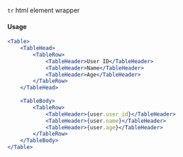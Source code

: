 `tr` html element wrapper

#### Usage

```jsx
<Table>
	<TableHead>
		<TableRow>
			<TableHeader>User ID</TableHeader>
			<TableHeader>Name</TableHeader>
			<TableHeader>Age</TableHeader>
		</TableRow>
	</TableHead>
    
	<TableBody>
		<TableRow>
			<TableHeader>{user.user_id}</TableHeader>
			<TableHeader>{user.name}</TableHeader>
			<TableHeader>{user.age}</TableHeader>
		</TableRow>
	</TableBody>
</Table>
```

[//]: # (![image]&#40;/src/components/Box/images/example.png&#41;)

